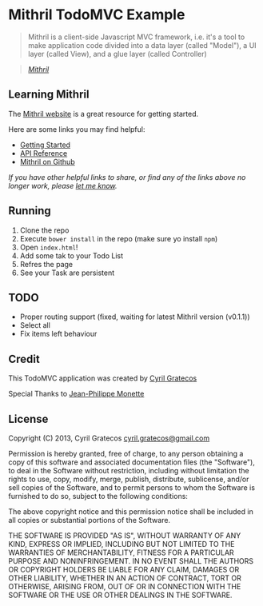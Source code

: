 # Mithril TodoMVC Example

> Mithril is a client-side Javascript MVC framework, i.e. it's a tool to make application code divided into a data layer (called "Model"), a UI layer (called View), and a glue layer (called Controller)

> _[Mithril](http://lhorie.github.io/mithril/)_


## Learning Mithril

The [Mithril website](http://lhorie.github.io/mithril/) is a great resource for getting started.

Here are some links you may find helpful:

* [Getting Started](http://lhorie.github.io/mithril/getting-started.html)
* [API Reference](http://lhorie.github.io/mithril/mithril.html)
* [Mithril on Github](https://github.com/lhorie/mithril.js)

_If you have other helpful links to share, or find any of the links above no longer work, please [let me know](https://github.com/jpmonette/todomvc-mithril/issues)._

## Running

1. Clone the repo
2. Execute `bower install` in the repo (make sure yo install `npm`)
3. Open `index.html`!
4. Add some tak to your Todo List
5. Refres the page
6. See your Task are persistent

## TODO

* Proper routing support (fixed, waiting for latest Mithril version (v0.1.1))
* Select all
* Fix items left behaviour

## Credit

This TodoMVC application was created by [Cyril Gratecos](http://www.gratecos.net/) 

Special Thanks to [Jean-Philippe Monette](http://blogue.jpmonette.net/)

## License

Copyright (C) 2013, Cyril Gratecos <cyril.gratecos@gmail.com>

Permission is hereby granted, free of charge, to any person obtaining a copy of this software and associated documentation files (the "Software"), to deal in the Software without restriction, including without limitation the rights to use, copy, modify, merge, publish, distribute, sublicense, and/or sell copies of the Software, and to permit persons to whom the Software is furnished to do so, subject to the following conditions:

The above copyright notice and this permission notice shall be included in all copies or substantial portions of the Software.

THE SOFTWARE IS PROVIDED "AS IS", WITHOUT WARRANTY OF ANY KIND, EXPRESS OR IMPLIED, INCLUDING BUT NOT LIMITED TO THE WARRANTIES OF MERCHANTABILITY, FITNESS FOR A PARTICULAR PURPOSE AND NONINFRINGEMENT. IN NO EVENT SHALL THE AUTHORS OR COPYRIGHT HOLDERS BE LIABLE FOR ANY CLAIM, DAMAGES OR OTHER LIABILITY, WHETHER IN AN ACTION OF CONTRACT, TORT OR OTHERWISE, ARISING FROM, OUT OF OR IN CONNECTION WITH THE SOFTWARE OR THE USE OR OTHER DEALINGS IN THE SOFTWARE.
